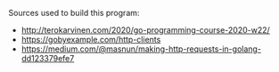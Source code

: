 Sources used to build this program:

- http://terokarvinen.com/2020/go-programming-course-2020-w22/
- https://gobyexample.com/http-clients
- https://medium.com/@masnun/making-http-requests-in-golang-dd123379efe7


